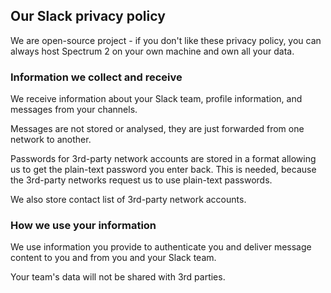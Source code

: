 ## Our Slack privacy policy

We are open-source project - if you don't like these privacy policy, you can always host Spectrum 2 on your own machine and own all your data.

### Information we collect and receive

We receive information about your Slack team, profile information, and messages from your channels.

Messages are not stored or analysed, they are just forwarded from one network to another.

Passwords for 3rd-party network accounts are stored in a format allowing us to get the plain-text password you enter back. This is needed, because the 3rd-party networks
request us to use plain-text passwords.

We also store contact list of 3rd-party network accounts.

### How we use your information

We use information you provide to authenticate you and deliver message content to you and from you and your Slack team.

Your team's data will not be shared with 3rd parties.

